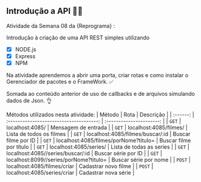 ## Introdução a API 👩‍💻
Atividade da Semana 08 da {Reprograma} :

Introdução à criação de uma API REST simples utilizando
- [x] NODE.js
- [x] Express
- [x] NPM

Na atividade aprendemos a abrir uma porta, criar rotas e como instalar o Gerenciador de pacotes e o FrameWork. :white_check_mark:

Somada ao conteúdo anterior de uso de callbacks e de arquivos simulando dados de Json. :ok_hand:

Métodos utilizados nesta atividade:
|  Método  |                  Rota                   |        Descrição         |
| :------: | :-------------------------------------: | :----------------------: |
|  `GET`   | localhost:4085/                         |   Mensagem de entrada    |
|  `GET`   | localhost:4085/filmes/                  | Lista de todos os filmes |
|  `GET`   | localhost:4085/filmes/buscar/:id        |   Buscar filme por ID    |
|  `GET`   | localhost:4085/filmes/porNome?titulo=   |  Buscar filme por título |
|  `GET`   | localhost:4085/series/                  | Lista de todas as series |
|  `GET`   | localhost:4085//series/buscar/:id       |  Buscar série por ID     |
|  `GET`   | localhost:8099//series/porNome?titulo=  |  Buscar série por nome   |
|  `POST`  | localhost:4085/filmes/criar             |  Cadastrar novo filme    |
|  `POST`  | localhost:4085/series/criar             |   Cadastrar nova série   |

